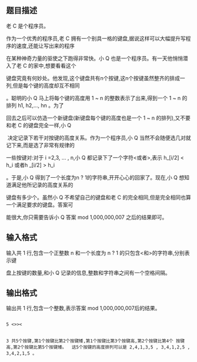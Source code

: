 ## 题目描述

<div>
 老 C 是个程序员。    
</div>
<div>
 作为一个优秀的程序员,老 C 拥有一个别具一格的键盘,据说这样可以大幅提升写程序的速度,还能让写出来的程序
</div>
<div>
 在某种神奇力量的驱使之下跑得非常快。小 Q 也是一个程序员。有一天他悄悄潜入了老 C 的家中,想要看看这个
</div>
<div>
 键盘究竟有何妙处。他发现,这个键盘共有n个按键,这n个按键虽然整齐的排成一列,但是每个键的高度却互不相同
</div>
<div>
 。聪明的小 Q 马上将每个键的高度用 1 ~ n 的整数表示了出来,得到一个 1 ~ n 的排列 h1, h2,..., hn 。为了
</div>
<div>
 回去之后可以仿造一个新键盘(新键盘每个键的高度也是一个 1 ~ n 的排列),又不要和老 C 的键盘完全一样,小 Q
</div>
<div>
  决定记录下若干对按键的高度关系。作为一个程序员,小 Q 当然不会随便选几对就记下来,而是选了非常有规律的
</div>
<div>
 一些按键对:对于 i =2,3, ... , n,小 Q 都记录下了一个字符<或者>,表示 h_[i/2] < h_i 或者h _[i/2] > h_i 
</div>
<div>
 。于是,小 Q 得到了一个长度为n ? 1的字符串,开开心心的回家了。现在,小 Q 想知道满足他所记录的高度关系的
</div>
<div>
 键盘有多少个。虽然小 Q 不希望自己的键盘和老 C 的完全相同,但是完全相同也算一个满足要求的键盘。答案可
</div>
<div>
 能很大,你只需要告诉小 Q 答案 mod 1,000,000,007 之后的结果即可。
</div>
<div></div>

## 输入格式

<div>
 输入共 1 行,包含一个正整数 n 和一个长度为 n ? 1 的只包含<和>的字符串,分别表示键
</div>
<div>
 盘上按键的数量,和小 Q 记录的信息,整数和字符串之间有一个空格间隔。
</div>
<div></div>

## 输出格式

<div>
 输出共 1 行,包含一个整数,表示答案 mod 1,000,000,007后的结果。    
</div>
<div></div>

```input1
5 <>><
```
```output1
3 共5个按键,第1个按键比第2个按键矮,第1个按键比第3个按键高,第2个按键比第4个 按键高,第2个按键比第5个按键矮。  这5个按键的高度排列可以是 2,4,1,3,5 , 3,4,1,2,5 , 3,4,2,1,5 。
```
